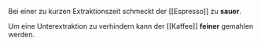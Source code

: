 Bei einer zu kurzen Extraktionszeit schmeckt der [[Espresso]] zu **sauer**.

Um eine Unterextraktion zu verhindern kann der [[Kaffee]] **feiner** gemahlen werden.